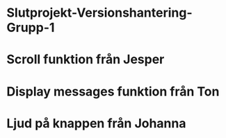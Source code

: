 # Slutprojekt-Versionshantering-Grupp-1

# Scroll funktion från Jesper

# Display messages funktion från Ton

# Ljud på knappen från Johanna
